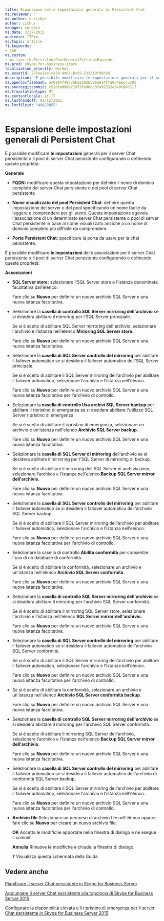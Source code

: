 ```yaml
---
title: Espansione delle impostazioni generali di Persistent Chat
ms.reviewer: ''
ms.author: v-cichur
author: cichur
manager: serdars
ms.date: 3/27/2015
audience: ITPro
ms.topic: article
f1.keywords:
- CSH
ms.custom:
- ms.lync.tb.PersistentChatGeneralSettingsExpander
ms.prod: skype-for-business-itpro
localization_priority: Normal
ms.assetid: 275ee1ae-ca58-4963-bc95-523319f90d96
description: 'È possibile modificare le impostazioni generali per il server Chat persistente o il pool di server Chat persistente configurando o definendo queste proprietà:'
ms.openlocfilehash: 5c0884f4877e622a82b58ea914ffa934eecc3291
ms.sourcegitcommit: c528fad9db719f3fa96dc3fa99332a349cd9d317
ms.translationtype: MT
ms.contentlocale: it-IT
ms.lasthandoff: 01/12/2021
ms.locfileid: "49823855"
---
```

# <a name="persistent-chat-general-settings-expander"></a>Espansione delle impostazioni generali di Persistent Chat
 
È possibile modificare **le impostazioni** generali per il server Chat persistente o il pool di server Chat persistente configurando o definendo queste proprietà:
  
 **Generale**
  
- **FQDN:** modificare questa impostazione per definire il nome di dominio completo del server Chat persistente o del pool di server Chat persistente
    
- **Nome visualizzato del pool Persistent Chat**: definire questa impostazione del server o del pool specificando un nome facile da leggere e comprendere per gli utenti. Questa impostazione agevola l'associazione di un determinato server Chat persistente o pool di server Chat persistente in base al nome visualizzato anziché a un nome di dominio completo più difficile da comprendere.
    
- **Porta Persistent Chat**: specificare la porta da usare per la chat persistente.
    
È possibile modificare **le impostazioni** delle associazioni per il server Chat persistente o il pool di server Chat persistente configurando o definendo queste proprietà:
  
 **Associazioni**
  
- **SQL Server store:** selezionare l'SQL Server store e l'istanza denominata facoltativa dall'elenco.
    
    Fare clic su **Nuovo** per definire un nuovo archivio SQL Server e una nuova istanza facoltativa.
    
- Selezionare la **casella di controllo SQL Server mirroring dell'archivio** se si desidera abilitare il mirroring per l'SQL Server principale.
    
    Se si è scelto di abilitare SQL Server mirroring dell'archivio, selezionare l'archivio e l'istanza nell'elenco **Mirroring SQL Server store.**
    
    Fare clic su **Nuovo** per definire un nuovo archivio SQL Server e una nuova istanza facoltativa.
    
- Selezionare la **casella di SQL Server controllo del mirroring** per abilitare il failover automatico se si desidera il failover automatico dell'SQL Server principale.
    
    Se si è scelto di abilitare il SQL Server mirroring dell'archivio per abilitare il failover automatico, selezionare l'archivio e l'istanza nell'elenco.
    
    Fare clic su **Nuovo** per definire un nuovo archivio SQL Server e una nuova istanza facoltativa per l'archivio di controllo.
    
- Selezionare la **casella di controllo Usa archivi SQL Server backup** per abilitare il ripristino di emergenza se si desidera abilitare l'utilizzo SQL Server ripristino di emergenza
    
    Se si è scelto di abilitare il ripristino di emergenza, selezionare un archivio e un'istanza nell'elenco **Archivio SQL Server backup**.
    
    Fare clic su **Nuovo** per definire un nuovo archivio SQL Server e una nuova istanza facoltativa.
    
- Selezionare la **casella di SQL Server di mirroring** dell'archivio se si desidera abilitare il mirroring per l'SQL Server di mirroring di backup.
    
    Se si è scelto di abilitare il mirroring dell SQL Server di archiviazione, selezionare l'archivio e l'istanza nell'elenco **Backup SQL Server mirror dell'archivio.**
    
    Fare clic su **Nuovo** per definire un nuovo archivio SQL Server e una nuova istanza facoltativa.
    
- Selezionare la **casella di SQL Server controllo del mirroring** per abilitare il failover automatico se si desidera il failover automatico dell'archivio SQL Server backup.
    
    Se si è scelto di abilitare il SQL Server mirroring dell'archivio per abilitare il failover automatico, selezionare l'archivio e l'istanza nell'elenco.
    
    Fare clic su **Nuovo** per definire un nuovo archivio SQL Server e una nuova istanza facoltativa per l'archivio di controllo.
    
- Selezionare la casella di controllo **Abilita conformità** per consentire l'uso di un database di conformità.
    
    Se si è scelto di abilitare la conformità, selezionare un archivio e un'istanza nell'elenco **Archivio SQL Server conformità**.
    
    Fare clic su **Nuovo** per definire un nuovo archivio SQL Server e una nuova istanza facoltativa.
    
- Selezionare la **casella di controllo SQL Server mirroring dell'archivio** se si desidera abilitare il mirroring per l'archivio SQL Server conformità.
    
    Se si è scelto di abilitare il mirroring SQL Server store, selezionare l'archivio e l'istanza nell'elenco **SQL Server mirror dell'archivio.**
    
    Fare clic su **Nuovo** per definire un nuovo archivio SQL Server e una nuova istanza facoltativa.
    
- Selezionare la **casella di SQL Server controllo del mirroring** per abilitare il failover automatico se si desidera il failover automatico dell'archivio SQL Server conformità.
    
    Se si è scelto di abilitare il SQL Server mirroring dell'archivio per abilitare il failover automatico, selezionare l'archivio e l'istanza nell'elenco.
    
    Fare clic su **Nuovo** per definire un nuovo archivio SQL Server e una nuova istanza facoltativa per l'archivio di controllo.
    
- Se si è scelto di abilitare la conformità, selezionare un archivio e un'istanza nell'elenco **Archivio SQL Server conformità backup**.
    
    Fare clic su **Nuovo** per definire un nuovo archivio SQL Server e una nuova istanza facoltativa.
    
- Selezionare la **casella di controllo SQL Server mirroring dell'archivio** se si desidera abilitare il mirroring per l'archivio SQL Server conformità.
    
    Se si è scelto di abilitare il mirroring SQL Server dell'archivio, selezionare l'archivio e l'istanza nell'elenco **Backup SQL Server mirror dell'archivio.**
    
    Fare clic su **Nuovo** per definire un nuovo archivio SQL Server e una nuova istanza facoltativa.
    
- Selezionare la **casella di SQL Server controllo del mirroring** per abilitare il failover automatico se si desidera il failover automatico dell'archivio di conformità SQL Server backup.
    
    Se si è scelto di abilitare il SQL Server mirroring dell'archivio per abilitare il failover automatico, selezionare l'archivio e l'istanza nell'elenco.
    
    Fare clic su **Nuovo** per definire un nuovo archivio SQL Server e una nuova istanza facoltativa per l'archivio di controllo.
    
- **Archivio file** Selezionare un percorso di archivio file nell'elenco oppure fare clic su **Nuovo** per creare un nuovo archivio file.
    
  **OK** Accetta le modifiche apportate nella finestra di dialogo e ne esegue il commit.
  
  **Annulla** Rimuove le modifiche e chiude la finestra di dialogo.
  
  **?** Visualizza questa schermata della Guida.
  
## <a name="see-also"></a>Vedere anche

[Pianificare il server Chat persistente in Skype for Business Server](../../plan-your-deployment/persistent-chat-server/persistent-chat-server.md)
  
[Aggiungere il server Chat persistente alla topologia di Skype for Business Server 2015](../../deploy/deploy-persistent-chat-server/add-persistent-chat-server.md)
  
[Configurare la disponibilità elevata e il ripristino di emergenza per il server Chat persistente in Skype for Business Server 2015](../../deploy/deploy-persistent-chat-server/configure-hadr-for-persistent-chat.md)
